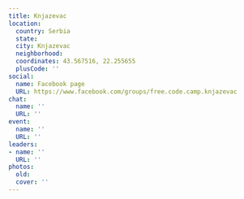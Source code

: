 ```yaml
---
title: Knjazevac
location:
  country: Serbia
  state: 
  city: Knjazevac
  neighborhood: 
  coordinates: 43.567516, 22.255655
  plusCode: ''
social:
  name: Facebook page
  URL: https://www.facebook.com/groups/free.code.camp.knjazevac
chat:
  name: ''
  URL: ''
event:
  name: ''
  URL: ''
leaders:
- name: ''
  URL: ''
photos:
  old: 
  cover: ''
---
```


